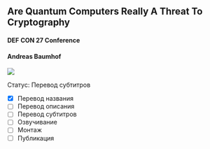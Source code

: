 ## Are Quantum Computers Really A Threat To Cryptography

#### DEF CON 27 Conference
#### Andreas Baumhof

[![](http://img.youtube.com/vi/86HwtH2v14w/0.jpg)](https://www.youtube.com/watch?v=86HwtH2v14w)

Статус: Перевод субтитров
- [x] Перевод названия
- [ ] Перевод описания
- [ ] Перевод субтитров
- [ ] Озвучивание
- [ ] Монтаж
- [ ] Публикация

